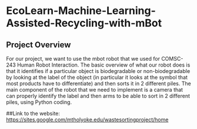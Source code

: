 # EcoLearn-Machine-Learning-Assisted-Recycling-with-mBot

## Project Overview
For our project, we want to use the mbot robot that we used for COMSC-243 Human Robot Interaction. The basic overview of what our robot does is that it identifies if a particular object is biodegradable or non-biodegradable by looking at the label of the object (in particular it looks at the symbol that most products have to differentiate) and then sorts it in 2 different piles. The main component of the robot that we need to implement is a camera that can properly identify the label and then arms to be able to sort in 2 different piles, using Python coding. 

##Link to the website:
https://sites.google.com/mtholyoke.edu/wastesortingproject/home
